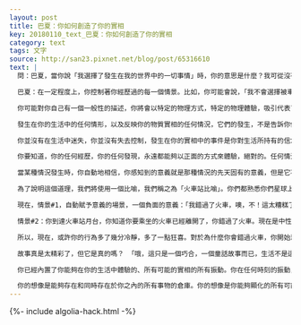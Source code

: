 ```yaml
---
layout: post
title: 巴夏：你如何創造了你的實相
key: 20180110_text_巴夏：你如何創造了你的實相
category: text
tags: 文字
source: http://san23.pixnet.net/blog/post/65316610
text: |
  問：巴夏，當你說「我選擇了發生在我的世界中的一切事情」時，你的意思是什麼？我可從沒有刻意地選擇過發生在我身上的一些事情！

  巴夏：在一定程度上，你控制著你經歷過的每一個情景。比如，你可能會說，「我不會選擇被車撞，為什麼我要選擇那種事情呢？」當我們說你選擇了你的實相時，我們並不是真地說你專門選擇了一個它將要顯化的特定的方式。我們談論的是，你的信念系統和任何最強烈的情緒，將會把那些最準確地代表了你認為（關於你自己的）最真實的基本觀念、想法或信念的物質體驗類型，吸引到你的實相中。

  你可能對你自己有一個一般性的描述，你將會以特定的物理方式，特定的物理體驗，吸引代表了能夠實現或顯化或反映你持有的一般信念的阻力最小的路徑的體驗。我們並不是說你肯定、正好希望被車撞。不過，如果一個人糾纏於安全和不安全、受害者和非受害者這樣的想法和問題，以及在許多不同的層面上他都感到不安全的恐懼，那麼，這樣的恐懼自身將會吸引最可能發生的事件，向這個人明確無誤顯示出他所持有的那些負面信念。

  發生在你的生活中的任何情形，以及反映你的物質實相的任何情況，它們的發生，不是告訴你你被卡住了，不是告訴你你失敗了。在你生活中發生的那些情況以及你的體驗，它們的發生，是在告訴你你的信念是什麼。這樣，如果你不喜歡你的信念，你可以改變它。你的物質實相是你的反饋機制，所以，作為一個物質存有，在你存在的每一刻，你都會不斷地給予你自己一個機會，來評估和衡量你正在相信的信念系統，一個片刻接著一個片刻接著一個片刻。

  你並沒有在生活中迷失，你並沒有失去控制，發生在你的實相中的事件是你對生活所持有的信念的反映。所以，經由你的生活中的事件，通過你自己，你總是被給予這樣的機會：確定你持有的信念是否是你希望持有的信念。你持有的那些信念，並不是告訴你你無法擺脫你已經擁有的東西，也不是告訴你在生活中你失敗了，而是告訴你實際上你是多麼的自由！因為，在每一個時刻，你都有機會準確地知道你最強烈的信念是什麼，因為你最強烈的信念必然總是在物質實相中你的周圍彰顯出來。這是非常簡單的事。如果你讓你的信念變得清晰的話，這也是非常透明的事。對所有的人來說都是這樣。

  你要知道，你的任何經歷，你的任何發現，永遠都能夠以正面的方式來體驗，絕對的。任何情況，任何情形，從根本上來說都是中性的，完全沒有任何意義。沒有任何情況或情形具有先天的意義。可以這樣說，那些意義只是道具或表面特徵。你被教導賦予它們某些意義，如此，這個賦予過程變成了無意識的過程。

  當某種情況發生時，你自動地相信，你感知到的意義就是那種情況的先天固有的意義，但是它不是的。當情況發生時，它本來是中性的，是你無意識地把你被教導賦予它的意義賦給了它。你賦給這個中性的情況的意義，絕對地、徹底地、完全地決定了你從這個情況中得到的結果。你賦予它正面的意義，你就會收穫正面的結果和體驗。你賦予它負面的意義，你就會收穫負面的結果和體驗。

  為了說明這個道理，我們將使用一個比喻，我們稱之為「火車站比喻」。你們都熟悉你們星球上的火車，是吧？假如你一門心思地火速趕往火車站，因為你有一個非常重要的會見。這個會見將會把你生活中的事件扭轉到你真正喜歡的方向上，所以你知道你不願意錯過這次會見。因此，你盡力確保你能夠按時趕上那輛火車。你最終抵達火車站，站在月台上，你往下看著鐵軌⋯你意識到火車已經走了，你錯過了火車！

  現在，情景#1，自動賦予意義的場景，一個負面的意義：「我錯過了火車，噢，不！這太糟糕了，太可怕了，簡直是一場災難！噢，今天真倒霉。我再也不能完成這個會見了，我永遠不能做我真正想做的事了，這個會見太重要了。我錯過了火車，我現在太惱火了，我現在對什麼都不滿意。」你感到自己很不幸，或者你很憤怒你或者不表現出你的負面感受，獨自承受這種壞心情，或者如果你更喜歡有人作伴，你會邊跺腳邊抱怨，讓你周圍的每一個人的心情變壞，像你自己一樣不幸。現在，你一邊離開火車站，一邊跺腳抱怨。

  情景#2：你到達火車站月台，你知道你要乘坐的火車已經離開了，你錯過了火車。現在是中性的情況。你對你自己說：「我知道，因為我選擇知道，我是一個積極彰顯的人。我也知道，根本沒有任何事情中斷我選擇的道路。我知道，因為我明白我是誰、我是什麼，而我的決定也基於這種認識，所以發生在我的生活中的一切，必然是我選擇的道路的一部分，沒有任何事情中斷它。因此，對於沒有趕上火車這件事，即使我無法理解為什麼會這樣，它也一定以一種正面的方式服務於我。哦，真快樂！哦，真快樂！哦，真快樂！驚喜發生了！現在，我給了自己一個美妙的驚喜，那麼，接下來會發生什麼呢？」

  所以，現在，或許你的行為多了幾分冷靜，多了一點狂喜。對於為什麼你會錯過火車，你開始思考所有正面的原因—你知道你已經盡了力。在你陷入沉思的時候，你待在月台上的時間比情景#1中你生氣跺腳的時間要長一點。突然，你感到你的肩膀被輕拍了一下，你轉過身，看到了你已經十年未見過面的朋友站在那裡，而他剛剛從你準備乘坐的火車上下來。他告訴你，他到這裡準備給你一個驚喜。（你發現）他實際上比你最初準備坐火車趕去會見的那個人，能夠更好地服務於你想做的事。「現在我終於明白為什麼我會錯過那輛火車，那是為了不讓我錯過你啊！因為你，我的朋友，實際上更加準確地、真實地代表了我選擇成為的道路和我可以在生活中提供的服務。」

  故事真是太精彩了，但它是真的嗎？ 「哦，這只是一個巧合，一個童話故事而已，生活不是這個樣子的」哦，是的，它是的！當你順其自然時，生活就會按照那樣的方式精確地運作。因為一切事物連接著其他一切事物。同步和巧合併不是偶然。巧合的事件實際上是同時彰顯的事件。這並不意味著那是意外，這只是意味著它們是平行的、並列的和相互作用的事件。

  你已經內置了你能夠在你的生活中體驗的、所有可能的實相的所有振動。你在任何時刻的振動，你的情緒振動，完全決定了那些可能的實相中的哪一個實相會被你顯化到物質體驗中。你本質上是全息的，你結構上也是全息的，這意味著無論何時何地，每一點、每一處都有能力顯化整體的任意部分。你的振動完全決定了全息整體的哪一方面會被你體驗為你的物質實相。（所以，任何情況）你賦予它正面的意義，你就會收穫正面的結果。你賦予它負面的意義，你就會收穫負面的結果。

  你的想像是能夠存在和同時存在於你之內的所有事物的倉庫。你的想像是你能夠顯化的所有可能實相的模板和藍圖。情緒是你的想像藍圖的啟動開關。你的情緒決定了哪一個特定的藍圖，哪一個特定的模板將會顯化出來。如果你有正面/積極的情緒：興奮、喜悅、強烈的心願和狂喜，你會啟動正面的藍圖。如果你感到恐懼、疑慮、內疚和被指責，那會啟動負面的藍圖。它就是這樣簡單。這是簡單的物理現象，簡單的物理過程。
---
```


{%- include algolia-hack.html -%}
